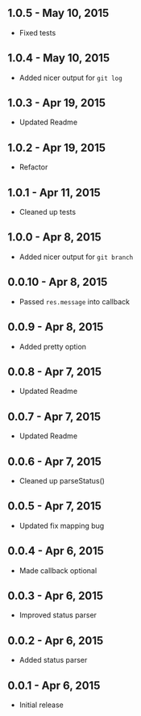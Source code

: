 
1.0.5 - May 10, 2015
--------------------

  * Fixed tests

1.0.4 - May 10, 2015
--------------------

  * Added nicer output for `git log`

1.0.3 - Apr 19, 2015
--------------------

  * Updated Readme

1.0.2 - Apr 19, 2015
--------------------

  * Refactor

1.0.1 - Apr 11, 2015
--------------------

  * Cleaned up tests

1.0.0 - Apr 8, 2015
--------------------

  * Added nicer output for `git branch`

0.0.10 - Apr 8, 2015
--------------------

  * Passed `res.message` into callback

0.0.9 - Apr 8, 2015
--------------------

  * Added pretty option

0.0.8 - Apr 7, 2015
--------------------

  * Updated Readme

0.0.7 - Apr 7, 2015
--------------------

  * Updated Readme

0.0.6 - Apr 7, 2015
--------------------

  * Cleaned up parseStatus()

0.0.5 - Apr 7, 2015
--------------------

  * Updated fix mapping bug

0.0.4 - Apr 6, 2015
--------------------

  * Made callback optional

0.0.3 - Apr 6, 2015
--------------------

  * Improved status parser

0.0.2 - Apr 6, 2015
--------------------

  * Added status parser

0.0.1 - Apr 6, 2015
--------------------
  
  * Initial release
